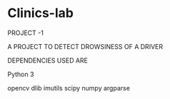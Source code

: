 # Clinics-lab
PROJECT -1

A PROJECT TO DETECT DROWSINESS OF A DRIVER 


DEPENDENCIES USED ARE 


Python 3

opencv
dlib
imutils 
scipy
numpy
argparse
